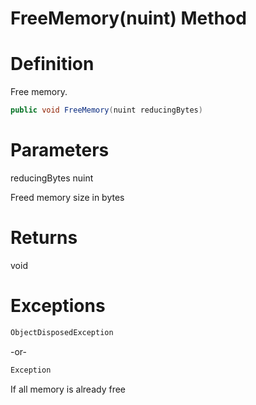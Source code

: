 # FreeMemory(nuint) Method

# Definition
Free memory.

```C#
public void FreeMemory(nuint reducingBytes)
```

# Parameters
reducingBytes nuint

Freed memory size in bytes

# Returns
void

# Exceptions

```C#
ObjectDisposedException
```
-or-

```C#
Exception
```
If all memory is already free
